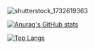 


![shutterstock_1732619363](https://user-images.githubusercontent.com/75548830/144175041-95ad3ecd-3b35-4edc-8062-4718f6da224c.jpg)


[![Anurag's GitHub stats](https://github-readme-stats.vercel.app/api?username=shivermotion&theme=tokyonight)](https://github.com/anuraghazra/github-readme-stats)

[![Top Langs](https://github-readme-stats.vercel.app/api/top-langs/?username=shivermotion&theme=tokyonight)](https://github.com/anuraghazra/github-readme-stats)
